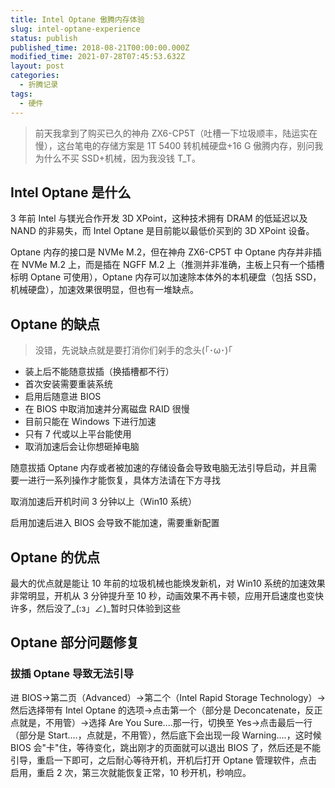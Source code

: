 ```yaml
---
title: Intel Optane 傲腾内存体验
slug: intel-optane-experience
status: publish
published_time: 2018-08-21T00:00:00.000Z
modified_time: 2021-07-28T07:45:53.632Z
layout: post
categories:
  - 折腾记录
tags:
  - 硬件
---
```


> 前天我拿到了购买已久的神舟 ZX6-CP5T（吐槽一下垃圾顺丰，陆运实在慢），这台笔电的存储方案是 1T 5400 转机械硬盘+16 G 傲腾内存，别问我为什么不买 SSD+机械，因为我没钱 T_T。

## Intel Optane 是什么

3 年前 Intel 与镁光合作开发 3D XPoint，这种技术拥有 DRAM 的低延迟以及 NAND 的非易失，而 Intel Optane 是目前能以最低价买到的 3D XPoint 设备。

Optane 内存的接口是 NVMe M.2，但在神舟 ZX6-CP5T 中 Optane 内存并非插在 NVMe M.2 上，而是插在 NGFF M.2 上（推测并非准确，主板上只有一个插槽标明 Optane 可使用），Optane 内存可以加速除本体外的本机硬盘（包括 SSD，机械硬盘），加速效果很明显，但也有一堆缺点。

## Optane 的缺点

> 没错，先说缺点就是要打消你们剁手的念头(｢･ω･)｢

- 装上后不能随意拔插（换插槽都不行）
- 首次安装需要重装系统
- 启用后随意进 BIOS
- 在 BIOS 中取消加速并分离磁盘 RAID 很慢
- 目前只能在 Windows 下进行加速
- 只有 7 代或以上平台能使用
- 取消加速后会让你想砸掉电脑

随意拔插 Optane 内存或者被加速的存储设备会导致电脑无法引导启动，并且需要一进行一系列操作才能恢复，具体方法请在下方寻找

取消加速后开机时间 3 分钟以上（Win10 系统）

启用加速后进入 BIOS 会导致不能加速，需要重新配置

## Optane 的优点

最大的优点就是能让 10 年前的垃圾机械也能焕发新机，对 Win10 系统的加速效果非常明显，开机从 3 分钟提升至 10 秒，动画效果不再卡顿，应用开启速度也变快许多，然后没了\_(:з」∠)\_暂时只体验到这些

## Optane 部分问题修复

### 拔插 Optane 导致无法引导

进 BIOS->第二页（Advanced）->第二个（Intel Rapid Storage Technology）->然后选择带有 Intel Optane 的选项->点击第一个（部分是 Deconcatenate，反正点就是，不用管）->选择 Are You Sure....那一行，切换至 Yes->点击最后一行（部分是 Start....，点就是，不用管），然后底下会出现一段 Warning....，这时候 BIOS 会"卡"住，等待变化，跳出刚才的页面就可以退出 BIOS 了，然后还是不能引导，重启一下即可，之后耐心等待开机，开机后打开 Optane 管理软件，点击启用，重启 2 次，第三次就能恢复正常，10 秒开机，秒响应。
